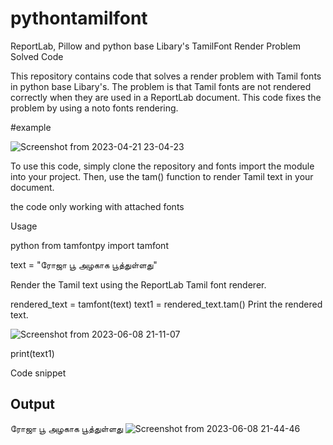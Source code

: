 # pythontamilfont
ReportLab, Pillow and python base Libary's TamilFont Render Problem Solved Code

This repository contains code that solves a render problem with Tamil fonts in python base Libary's. The problem is that Tamil fonts are not rendered correctly when they are used in a ReportLab document. This code fixes the problem by using a noto fonts rendering.

#example

![Screenshot from 2023-04-21 23-04-23](https://github.com/alauvdheen/pythontamilfont/assets/8154989/34202a3c-63a5-4e02-908e-25d4e9df7934)

To use this code, simply clone the repository and fonts import the module into your project. Then, use the tam() function to render Tamil text in your document.

the code only working with attached fonts 

Usage

python
from tamfontpy import tamfont

text = "ரோஜா பூ அழகாக பூத்துள்ளது"

Render the Tamil text using the ReportLab Tamil font renderer.

rendered_text = tamfont(text)
text1 = rendered_text.tam()
Print the rendered text.


![Screenshot from 2023-06-08 21-11-07](https://github.com/alauvdheen/pythontamilfont/assets/8154989/c63ebe9f-1b2f-42c7-92a1-7c15d6a13972)


print(text1)

Code snippet

## Output

ரோஜா பூ அழகாக பூத்துள்ளது
![Screenshot from 2023-06-08 21-44-46](https://github.com/alauvdheen/pythontamilfont/assets/8154989/23a536ce-f575-462a-a52f-c8d80a6a8056)
